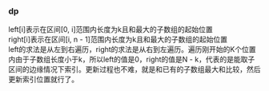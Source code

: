 ### dp
left[i]表示在区间[0, i]范围内长度为k且和最大的子数组的起始位置  
right[i]表示在区间[i, n - 1]范围内长度为k且和最大的子数组的起始位置  
left的求法是从左到右遍历，right的求法是从右到左遍历。遍历刚开始的K个位置内由于子数组长度小于k，所以left的值是0，right的值是N - k，代表的是能取子区间的边缘情况下索引。更新过程也不难，就是和已有的子数组最大和比较，然后更新索引位置就行了。
